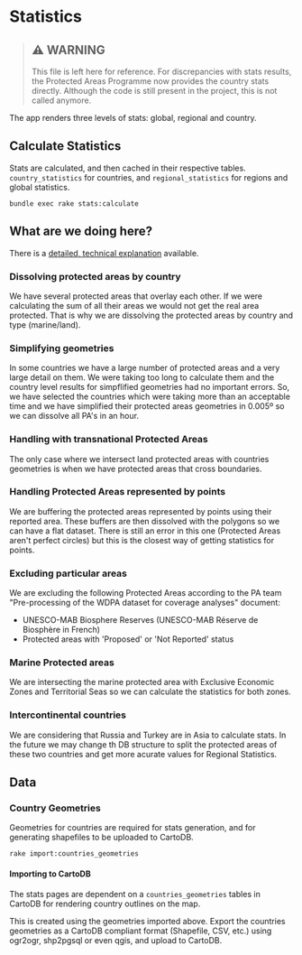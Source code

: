 # Statistics

> ## ⚠️ **WARNING**
>
> This file is left here for reference. For discrepancies with stats
> results, the Protected Areas Programme now provides the country stats
> directly. Although the code is still present in the project, this is
> not called anymore.

The app renders three levels of stats: global, regional and country.

## Calculate Statistics

Stats are calculated, and then cached in their respective tables.
`country_statistics` for countries, and `regional_statistics` for
regions and global statistics.

```
bundle exec rake stats:calculate
```

## What are we doing here?

There is a [detailed, technical explanation](stats/stats.md) available.

### Dissolving protected areas by country

We have several protected areas that overlay each other. If we were
calculating the sum of all their areas we would not get the real area
protected.  That is why we are dissolving the protected areas by country
and type (marine/land).

### Simplifying geometries

In some countries we have a large number of protected areas and a very
large detail on them. We were taking too long to calculate them and the
country level results for simpflified geometries had no important
errors. So, we have selected the countries which were taking more than
an acceptable time and we have simplified their protected areas
geometries in 0.005º so we can dissolve all PA's in an hour.


### Handling with transnational Protected Areas

The only case where we intersect land protected areas with countries
geometries is when we have protected areas that cross boundaries.

### Handling Protected Areas represented by points

We are buffering the protected areas represented by points using their
reported area. These buffers are then dissolved with the polygons so we
can have a flat dataset. There is still an error in this one (Protected
Areas aren't perfect circles) but this is the closest way of getting
statistics for points.

###  Excluding particular areas

We are excluding the following Protected Areas according to the PA team
"Pre-processing of the WDPA dataset for coverage analyses" document:

- UNESCO-MAB Biosphere Reserves (UNESCO-MAB Réserve de Biosphère in
  French)
- Protected areas with 'Proposed' or 'Not Reported' status

### Marine Protected areas

We are intersecting the marine protected area with Exclusive Economic
Zones and Territorial Seas so we can calculate the statistics for both
zones.

### Intercontinental countries

We are considering that Russia and Turkey are in Asia to
calculate stats. In the future we may change th DB structure to split
the protected areas of these two countries and get more acurate values
for Regional Statistics.

## Data

### Country Geometries

Geometries for countries are required for stats generation, and for
generating shapefiles to be uploaded to CartoDB.

`rake import:countries_geometries`

#### Importing to CartoDB

The stats pages are dependent on a `countries_geometries` tables in
CartoDB for rendering country outlines on the map.

This is created using the geometries imported above. Export the
countries geometries as a CartoDB compliant format (Shapefile, CSV,
etc.) using ogr2ogr, shp2pgsql or even qgis, and upload to CartoDB.
